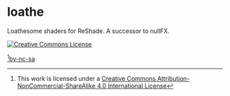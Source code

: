# loathe
Loathesome shaders for ReShade. A successor to nullFX.

[![Creative Commons License](https://i.creativecommons.org/l/by-nc-sa/4.0/80x15.png)][by-nc-sa]

[^1][by-nc-sa]

[by-nc-sa]: http://creativecommons.org/licenses/by-nc-sa/4.0/
[^1]: This work is licensed under a [Creative Commons Attribution-NonCommercial-ShareAlike 4.0 International License][by-nc-sa]
